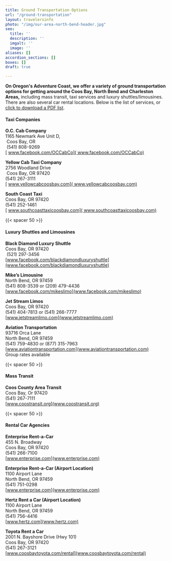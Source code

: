 ```yaml
---
title: Ground Transportation Options
url: "/ground-transportation"
layout: travelersinfo
photo: "/img/our-area-north-bend-header.jpg"
seo:
  title: ''
  description: ''
  imgalt: ''
  image: ''
aliases: []
accordion_sections: []
boxes: []
draft: true

---
```

**On Oregon's Adventure Coast, we offer a variety of ground transportation options for getting around the Coos Bay, North Bend and Charleston Areas,** including mass transit, taxi services and luxury shuttles/limousines. There are also several car rental locations. Below is the list of services, or [click to download a PDF list](/img/Transportation-Options-08-2020-REV.pdf).

#### Taxi Companies

**O.C. Cab Company**   
1165 Newmark Ave Unit D,  
 Coos Bay, OR  
 (541) 808-9269  
[ www.facebook.com/OCCabCo]( www.facebook.com/OCCabCo)

**Yellow Cab Taxi Company**   
2756 Woodland Drive  
 Coos Bay, OR 97420  
(541) 267-3111  
[ www.yellowcabcoosbay.com]( www.yellowcabcoosbay.com)

**South Coast Taxi**   
Coos Bay, OR 97420  
(541) 252-1461  
[ www.southcoasttaxicoosbay.com]( www.southcoasttaxicoosbay.com)

{{< spacer 50 >}}

#### Luxury Shuttles and Limousines

**Black Diamond Luxury Shuttle**  
Coos Bay, OR 97420  
 (521) 297-3456  
[www.facebook.com/blackdiamondluxuryshuttle](www.facebook.com/blackdiamondluxuryshuttle)

**Mike’s Limousine**  
North Bend, OR 97459  
(541) 808-3539 or (209) 479-4436  
[www.facebook.com/mikeslimo](www.facebook.com/mikeslimo)

**Jet Stream Limos**  
Coos Bay, OR 97420  
(541) 404-7813 or (541) 266-7777  
[www.jetstreamlimo.com](www.jetstreamlimo.com)

**Aviation Transportation**  
93716 Orca Lane  
North Bend, OR 97459  
(541) 759-4830 or (877) 315-7963  
[www.aviationtransportation.com](www.aviationtransportation.com)  
Group rates available

{{< spacer 50 >}}

#### Mass Transit

**Coos County Area Transit**  
Coos Bay, Or 97420  
(541) 267-7111  
[www.coostransit.org](www.coostransit.org)

{{< spacer 50 >}}

#### Rental Car Agencies

**Enterprise Rent-a-Car**  
455 N. Broadway  
Coos Bay, OR 97420  
(541) 266-7100  
[www.enterprise.com](www.enterprise.com)

**Enterprise Rent-a-Car (Airport Location)**  
1100 Airport Lane  
North Bend, OR 97459  
(541) 751-0298  
[www.enterprise.com](www.enterprise.com)

**Hertz Rent a Car (Airport Location)**  
1100 Airport Lane  
North Bend, OR 97459  
(541) 756-4416  
[www.hertz.com](www.hertz.com)

**Toyota Rent a Car**  
2001 N. Bayshore Drive (Hwy 101)  
Coos Bay, OR 97420  
(541) 267-3121  
[www.coosbaytoyota.com/rental](www.coosbaytoyota.com/rental)